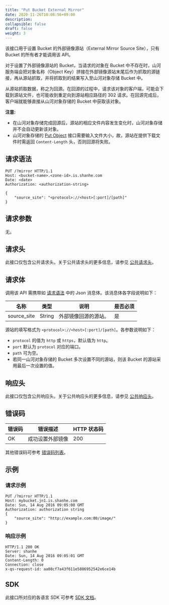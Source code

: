 ```yaml
---
title: "Put Bucket External Mirror"
date: 2020-11-26T10:08:56+09:00
description:
collapsible: false
draft: false
weight: 3
---
```


该接口用于设置 Bucket 的外部镜像源站（External Mirror Source Site），只有 Bucket 的所有者才能调用该 API。

对于设置了外部镜像源站的 Bucket，当请求的对象在 Bucket 中不存在时，山河服务端会把对象名称（Object Key）拼接在外部镜像源站末尾后作为抓取的源链接，再从源站抓取，并将抓取到的结果写入至山河对象存储 Bucket 中。

从源站抓取数据，称之为回源。在回源的过程中，请求该对象的客户端，可能会下载到源站文件，也可能收到重定向到源站相应路径的 302 请求。在回源完成后，客户端就能够直接从山河对象存储的 Bucket 中获取该对象。

**注意:**
- 在山河对象存储完成回源后，源站的相应文件内容发生变化时，山河对象存储并不会自动更新该对象。
- 山河对象存储的 [Put Object](/storage/object-storage/api/object/basic_opt/put/) 接口需要输入文件大小，故，源站在提供下载文件时需返回 `Content-Length` 头，否则回源将失败。

## 请求语法

```http
PUT /?mirror HTTP/1.1
Host: <bucket-name>.<zone-id>.is.shanhe.com
Date: <date>
Authorization: <authorization-string>

{
    "source_site": "<protocol>://<host>[:port]/[path]"
}
```

## 请求参数

无。

## 请求头

此接口仅包含公共请求头。关于公共请求头的更多信息，请参见 [公共请求头](/storage/object-storage/api/common_header/#请求头字段-request-header)。

## 请求体

调用该 API 需携带如 [请求语法](#请求语法) 中的 Json 消息体。该消息体各字段说明如下：

| 名称 | 类型 | 说明 | 是否必须 |
| --- | --- | --- | --- |
| source_site | String | 外部镜像回源的源站。 | 是 |

源站的填写格式为 `<protocol>://<host>[:port]/[path]`。各参数说明如下：

- `protocol` 的值为 `http` 或 `https`，默认值为 `http`。
- `port` 默认为 `protocol` 对应的端口。
- `path` 可为空。
- 若同一山河对象存储的 Bucket 多次设置不同的源站，则该 Bucket 的源站采用最后一次设置的值。

## 响应头

此接口仅包含公共响应头。关于公共响应头的更多信息，请参见 [公共响应头](/storage/object-storage/api/common_header/#响应头字段-response-header)。

## 错误码

| 错误码 | 错误描述 | HTTP 状态码 |
| --- | --- | --- |
| OK | 成功设置外部镜像 | 200 |

其他错误码可参考 [错误码列表](/storage/object-storage/api/error_code/#错误码列表)。

## 示例

### 请求示例

```http
PUT /?mirror HTTP/1.1
Host: mybucket.jn1.is.shanhe.com
Date: Sun, 14 Aug 2016 09:05:00 GMT
Authorization: authorization string
{
    "source_site": "http://example.com:80/image/"
}
```

### 响应示例

```http
HTTP/1.1 200 OK
Server: shanhe
Date: Sun, 14 Aug 2016 09:05:01 GMT
Content-Length: 0
Connection: close
x-qs-request-id: aa08cf7a43f611e5886952542e6ce14b
```

## SDK

此接口所对应的各语言 SDK 可参考 [SDK 文档](/storage/object-storage/sdk/)。